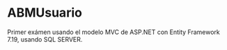 # ABMUsuario
Primer exámen usando el modelo MVC de ASP.NET con Entity Framework 7.19, usando SQL SERVER.
